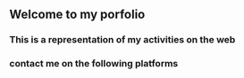 ## Welcome to my porfolio
### This is a representation of my activities on the web
### contact me on the following platforms

<a href="https://twitter.com/hubnotch" target="_blank"><i class="fab fa-twitter fa-lg fa-2x"> </i></a>
    
<a href="https://www.linkedin.com/in/ekene-ugwuanyi/" target="_blank"><i class="fab fa-linkedin-in fa-lg fa-2x"> </i></a>

<a class="nav-link" href="https://www.github.com/Hubnotch" target="_blank">  <i class="fab fa-github fa-lg fa-2x"> </i><a/>

<a href="mailto:love2ekene@gmail.com" target="_blank"><i class="far fa-envelope fa-lg fa-2x"> </i></a>
           